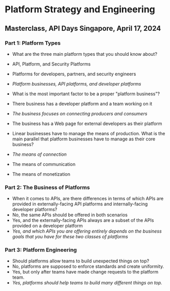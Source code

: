# Platform Strategy and Engineering

## Masterclass, API Days Singapore, April 17, 2024

### Part 1: Platform Types

- What are the three main platform types that you should know about?
 - API, Platform, and Security Platforms
 - Platforms for developers, partners, and security engineers
 - *Platform businesses, API platforms, and developer platforms*

- What is the most important factor to be a proper "platform business"?
 - There business has a developer platform and a team working on it
 - *The business focuses on connecting producers and consumers*
 - The business has a Web page for external developers as their platform

- Linear businesses have to manage the means of production. What is the main parallel that platform businesses have to manage as their core business?
 - *The means of connection*
 - The means of communication
 - The means of monetization


### Part 2: The Business of Platforms

- When it comes to APIs, are there differences in terms of which APIs are provided in externally-facing API platforms and internally-facing developer platforms?
 - No, the same APIs should be offered in both scenarios
 - Yes, and the externally-facing APIs always are a subset of the APIs provided on a developer platform
 - *Yes, and which APIs you are offering entirely depends on the business goals that you have for these two classes of platforms*


### Part 3: Platform Engineering

- Should platforms allow teams to build unexpected things on top?
 - No, platforms are supposed to enforce standards and create uniformity.
 - Yes, but only after teams have made change requests to the platform team.
 - *Yes, platforms should help teams to build many different things on top.*
